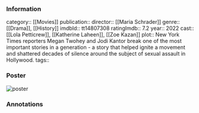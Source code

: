 ### Information
category:: [[Movies]]
publication:: 
director:: [[Maria Schrader]]
genre:: [[Drama]], [[History]]
imdbId:: tt14807308
ratingImdb:: 7.2
year:: 2022
cast:: [[Lola Petticrew]], [[Katherine Laheen]], [[Zoe Kazan]]
plot:: New York Times reporters Megan Twohey and Jodi Kantor break one of the most important stories in a generation - a story that helped ignite a movement and shattered decades of silence around the subject of sexual assault in Hollywood.
tags::


### Poster
![poster](https://m.media-amazon.com/images/M/MV5BMDg3OTA2NDQtZWUyZS00MjMyLThkMzktYWIyMzBkZWJhOWVmXkEyXkFqcGdeQXVyMTAxNzQ1NzI@._V1_SX300.jpg)


### Annotations
